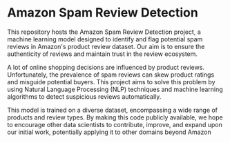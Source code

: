 # Amazon Spam Review Detection
This repository hosts the Amazon Spam Review Detection project, a machine learning model designed to identify and flag potential spam reviews in Amazon's product review dataset. Our aim is to ensure the authenticity of reviews and maintain trust in the review ecosystem.

A lot of online shopping decisions are influenced by product reviews. Unfortunately, the prevalence of spam reviews can skew product ratings and misguide potential buyers. This project aims to solve this problem by using Natural Language Processing (NLP) techniques and machine learning algorithms to detect suspicious reviews automatically.

This model is trained on a diverse dataset, encompassing a wide range of products and review types. By making this code publicly available, we hope to encourage other data scientists to contribute, improve, and expand upon our initial work, potentially applying it to other domains beyond Amazon
